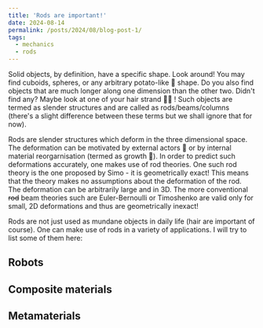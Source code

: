 ```yaml
---
title: 'Rods are important!'
date: 2024-08-14
permalink: /posts/2024/08/blog-post-1/
tags:
  - mechanics
  - rods
---
```


Solid objects, by definition, have a specific shape. Look around! You may find cuboids, spheres, or any arbitrary potato-like :potato: shape. Do you also find objects that are much longer along one dimension than the other two. Didn't find any? Maybe look at one of your hair strand 💇‍♀️ ! Such objects are termed as slender structures and are called as rods/beams/columns (there's a slight difference between these terms but we shall ignore that for now). 

Rods are slender structures which deform in the three dimensional space. The deformation can be motivated by external actors 🎐 or by internal material reorgarnisation (termed as growth 🌱). In order to predict such deformations accurately, one makes use of rod theories. One such rod theory is the one proposed by Simo - it is geometrically exact! This means that the theory makes no assumptions about the deformation of the rod. The deformation can be arbitrarily large and in 3D. The more conventional ~~rod~~ beam theories such are Euler-Bernoulli or Timoshenko are valid only for small, 2D deformations and thus are geometrically inexact!

Rods are not just used as mundane objects in daily life (hair are important of course). One can make use of rods in a variety of applications. I will try to list some of them here:

Robots
-----

Composite materials
-----

Metamaterials
-----



<!-- Headings are cool
======

Aren't headings cool?
------ -->